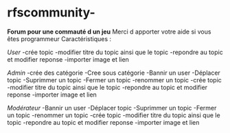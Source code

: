 # rfscommunity-
**Forum pour une commauté d un jeu**
Merci d apporter votre aide si vous êtes programmeur
Caractéristiques :

*User*
-crée topic 
-modifier titre du topic ainsi que le topic
-repondre au topic et modifier reponse
-importer image et lien

*Admin*
-crée des catégorie 
-Cree sous catégorie 
-Bannir un user
-Déplacer topic
-Suprimmer un topic
-Fermer un topic
-renommer un topic
-crée topic 
-modifier titre du topic ainsi que le topic
-repondre au topic et modifier reponse
-importer image et lien

*Modérateur*
-Bannir un user
-Déplacer topic
-Suprimmer un topic
-Fermer un topic
-renommer un topic
-crée topic 
-modifier titre du topic ainsi que le topic
-repondre au topic et modifier reponse
-importer image et lien


